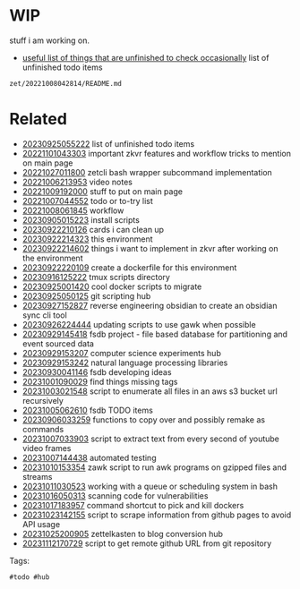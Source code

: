 # WIP

stuff i am working on.
- [useful list of things that are unfinished to check occasionally](/zet/20230925055222/README.md) list of unfinished todo items

` zet/20221008042814/README.md `

# Related

- [20230925055222](/zet/20230925055222/README.md) list of unfinished todo items
- [20221101043303](/zet/20221101043303/README.md) important zkvr features and workflow tricks to mention on main page
- [20221027011800](/zet/20221027011800/README.md) zetcli bash wrapper subcommand implementation
- [20221006213953](/zet/20221006213953/README.md) video notes
- [20221009192000](/zet/20221009192000/README.md) stuff to put on main page
- [20221007044552](/zet/20221007044552/README.md) todo or to-try list
- [20221008061845](/zet/20221008061845/README.md) workflow
- [20230905015223](/zet/20230905015223/README.md) install scripts
- [20230922210126](/zet/20230922210126/README.md) cards i can clean up
- [20230922214323](/zet/20230922214323/README.md) this environment
- [20230922214602](/zet/20230922214602/README.md) things i want to implement in zkvr after working on the environment
- [20230922220109](/zet/20230922220109/README.md) create a dockerfile for this environment
- [20230916125222](/zet/20230916125222/README.md) tmux scripts directory
- [20230925001420](/zet/20230925001420/README.md) cool docker scripts to migrate
- [20230925050125](/zet/20230925050125/README.md) git scripting hub
- [20230927152827](/zet/20230927152827/README.md) reverse engineering obsidian to create an obsidian sync cli tool
- [20230926224444](/zet/20230926224444/README.md) updating scripts to use gawk when possible
- [20230929145418](/zet/20230929145418/README.md) fsdb project - file based database for partitioning and event sourced data
- [20230929153207](/zet/20230929153207/README.md) computer science experiments hub
- [20230929153242](/zet/20230929153242/README.md) natural language processing libraries
- [20230930041146](/zet/20230930041146/README.md) fsdb developing ideas
- [20231001090029](/zet/20231001090029/README.md) find things missing tags
- [20231003021548](/zet/20231003021548/README.md) script to enumerate all files in an aws s3 bucket url recursively
- [20231005062610](/zet/20231005062610/README.md) fsdb TODO items
- [20230906033259](/zet/20230906033259/README.md) functions to copy over and possibly remake as commands
- [20231007033903](/zet/20231007033903/README.md) script to extract text from every second of youtube video frames
- [20231007144438](/zet/20231007144438/README.md) automated testing
- [20231010153354](/zet/20231010153354/README.md) zawk script to run awk programs on gzipped files and streams
- [20231011030523](/zet/20231011030523/README.md) working with a queue or scheduling system in bash
- [20231016050313](/zet/20231016050313/README.md) scanning code for vulnerabilities
- [20231017183957](/zet/20231017183957/README.md) command shortcut to pick and kill dockers
- [20231023142155](/zet/20231023142155/README.md) script to scrape information from github pages to avoid API usage
- [20231025200905](/zet/20231025200905/README.md) zettelkasten to blog conversion hub
- [20231112170729](/zet/20231112170729/README.md) script to get remote github URL from git repository

Tags:

    #todo #hub

